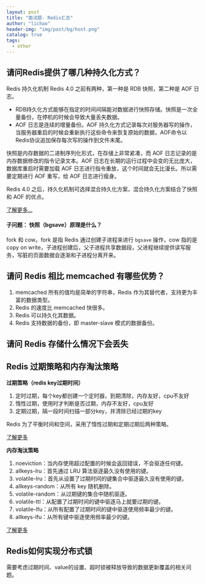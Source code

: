 ```yaml
---
layout: post
title: "面试题- Redis汇总"
author: "lichao"
header-img: "img/post/bg/host.png"
catalog: true
tags:
  - other
---
```


## 请问Redis提供了哪几种持久化方式？
Redis 持久化机制 Redis 4.0 之前有两种，第一种是 RDB 快照，第二种是 AOF 日志。
+ RDB持久化方式能够在指定的时间间隔能对数据进行快照存储。快照是一次全量备份，在停机的时候会导致大量丢失数据。
+ AOF 日志是连续的增量备份。AOF 持久化方式记录每次对服务器写的操作，当服务器重启的时候会重新执行这些命令来恢复原始的数据，AOF命令以Redis协议追加保存每次写的操作到文件末尾。

快照是内存数据的二进制序列化形式，在存储上非常紧凑，而 AOF 日志记录的是内存数据修改的指令记录文本。AOF 日志在长期的运行过程中会变的无比庞大，数据库重启时需要加载 AOF 日志进行指令重放，这个时间就会无比漫长。所以需要定期进行 AOF 重写，给 AOF 日志进行瘦身。

Redis 4.0 之后，持久化机制可选择混合持久化方案，混合持久化方案结合了快照和 AOF 的优点。

[了解更多...](https://bailing1992.github.io/2020/06/10/redis-%E7%B3%BB%E5%88%97-%E6%8C%81%E4%B9%85%E5%8C%96/)

#### 子问题： 快照（bgsave）原理是什么？
fork 和 cow。fork 是指 Redis 通过创建子进程来进行 ```bgsave``` 操作，cow 指的是 copy on write，子进程创建后，父子进程共享数据段，父进程继续提供读写服务，写脏的页面数据会逐渐和子进程分离开来。

## 请问 Redis 相比 memcached 有哪些优势？
1. memcached 所有的值均是简单的字符串，Redis 作为其替代者，支持更为丰富的数据类型。
2. Redis 的速度比 memcached 快很多。
3. Redis 可以持久化其数据。
4. Redis 支持数据的备份，即 master-slave 模式的数据备份。


## 请问 Redis 存储什么情况下会丢失

## Redis 过期策略和内存淘汰策略
**过期策略（redis key过期时间）**        
1. 定时过期，每个key都创建一个定时器，到期清除，内存友好，cpu不友好
2. 惰性过期，使用时才判断是否过期，内存不友好，cpu友好
3. 定期过期，隔一段时间扫描一部分key，并清除已经过期的key

Redis 为了平衡时间和空间，采用了惰性过期和定期过期后两种策略。

[了解更多](https://bailing1992.github.io/2020/05/29/redis-%E7%B3%BB%E5%88%97-%E8%BF%87%E6%9C%9F%E6%B8%85%E7%90%86/)


**内存淘汰策略**           
1. noeviction：当内存使用超过配置的时候会返回错误，不会驱逐任何键。
2. allkeys-lru：首先通过 LRU 算法驱逐最久没有使用的键。
3. volatile-lru：首先从设置了过期时间的键集合中驱逐最久没有使用的键。
4. allkeys-random：从所有 key 随机删除。
5. volatile-random：从过期键的集合中随机驱逐。
6. volatile-ttl：从配置了过期时间的键中驱逐马上就要过期的键。
7. volatile-lfu：从所有配置了过期时间的键中驱逐使用频率最少的键。
8. allkeys-lfu：从所有键中驱逐使用频率最少的键。

[了解更多](https://bailing1992.github.io/2019/12/24/redis-%E7%B3%BB%E5%88%97-%E5%86%85%E5%AD%98%E6%B7%98%E6%B1%B0/)



## Redis如何实现分布式锁
需要考虑过期时间、value的设置、超时锁被释放导致的数据更新覆盖的相关问题。

